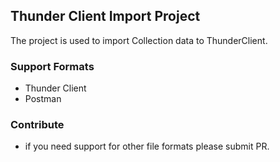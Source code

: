 ## Thunder Client Import Project

The project is used to import Collection data to ThunderClient.

### Support Formats
* Thunder Client
* Postman

### Contribute
* if you need support for other file formats please submit PR.
